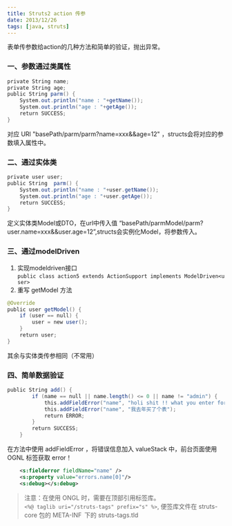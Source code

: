 ```yaml
---
title: Struts2 action 传参
date: 2013/12/26
tags: [java, struts]
---
```


表单传参数给action的几种方法和简单的验证，抛出异常。
  
### 一、参数通过类属性

```java
private String name;
private String age;
public String parm() {
    System.out.println("name : "+getName());
    System.out.println("age : "+getAge());
    return SUCCESS;
}
```

对应 URl "basePath/parm/parm?name=xxx&&age=12" ，structs会将对应的参数填入属性中。
  
### 二、通过实体类

```java
private user user;
public String  parm() {
    System.out.println("name : "+user.getName());
    System.out.println("age : "+user.getAge());
    return SUCCESS;
}  
```

定义实体类Model或DTO，在url中传入值 “basePath/parmModel/parm?user.name=xxx&&user.age=12”,structs会实例化Model，将参数传入。
  
### 三、通过modelDriven

1. 实现modeldriven接口
    `public class action5 extends ActionSupport implements ModelDriven<user>`
2. 重写 getModel 方法

```java
@Override 
public user getModel() {
    if (user == null) {
        user = new user();
    }
    return user;
}
```

其余与实体类传参相同（不常用） 
  
### 四、简单数据验证

```java
public String add() {
        if (name == null || name.length() <= 0 || name != "admin") {
            this.addFieldError("name", "holi shit !! what you enter for!!");
            this.addFieldError("name", "我去年买了个表"); 
            return ERROR;
        }
        return SUCCESS;
    }
```

在方法中使用 addFieldError ，将错误信息加入 valueStack 中，前台页面使用 OGNL 标签获取 error！

```xml
    <s:fielderror fieldName="name" /> 
    <s:property value="errors.name[0]"/> 
    <s:debug></s:debug>  
```

> 注意：在使用 ONGL 时，需要在顶部引用标签库。 `<%@ taglib uri="/struts-tags" prefix="s" %>`, 便签库文件在 struts-core 包的 META-INF  下的 struts-tags.tld  